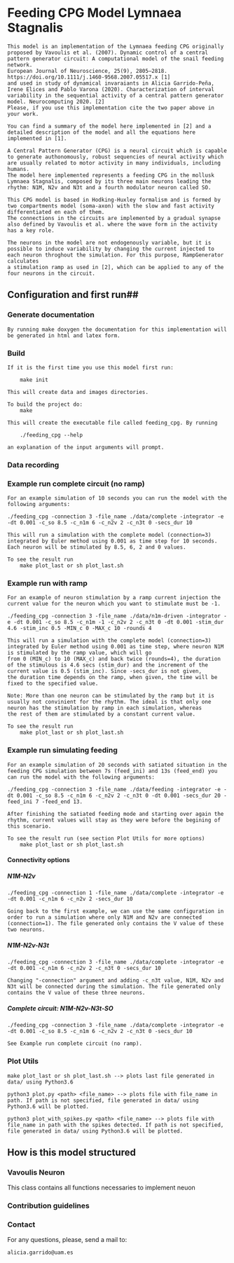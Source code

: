 # Feeding CPG Model Lymnaea Stagnalis #

	This model is an implementation of the Lymnaea feeding CPG originally proposed by Vavoulis et al. (2007). Dynamic control of a central pattern generator circuit: A computational model of the snail feeding network. 
	European Journal of Neuroscience, 25(9), 2805–2818. https://doi.org/10.1111/j.1460-9568.2007.05517.x [1]
	and used in study of dynamical invaraiants in Alicia Garrido-Peña, Irene Elices and Pablo Varona (2020). Characterization of interval variability in the sequential activity of a central pattern generator model. Neurocomputing 2020. [2]
	Please, if you use this implementation cite the two paper above in your work. 

	You can find a summary of the model here implemented in [2] and a detailed description of the model and all the equations here implemented in [1].

	A Central Pattern Generator (CPG) is a neural circuit which is capable to generate authonomously, robust sequencies of neural activity which are usually related to motor activity in many individuals, including humans.
	The model here implemented represents a feeding CPG in the mollusk Lymnaea Stagnalis, composed by its three main neurons leading the rhythm: N1M, N2v and N3t and a fourth modulator neuron called SO.

	This CPG model is based in Hodking-Huxley formalism and is formed by two compartments model (soma-axon) with the slow and fast activity differentiated en each of them. 
	The connections in the circuits are implemented by a gradual synapse also defined by Vavoulis et al. where the wave form in the activity has a key role. 

	The neurons in the model are not endogenously variable, but it is possible to induce variability by changing the current injected to each neuron throghout the simulation. For this purpose, RampGenerator calculates 
	a stimulation ramp as used in [2], which can be applied to any of the four neurons in the circuit. 


## Configuration and first run##

### Generate documentation
	By running make doxygen the documentation for this implementation will be generated in html and latex form. 
	
### Build 
	If it is the first time you use this model first run:

		make init

	This will create data and images directories. 

	To build the project do:
		make 

	This will create the executable file called feeding_cpg. By running 

		./feeding_cpg --help 

	an explanation of the input arguments will prompt.

### Data recording


### Example run complete circuit (no ramp)
	For an example simulation of 10 seconds you can run the model with the following arguments:

	./feeding_cpg -connection 3 -file_name ./data/complete -integrator -e -dt 0.001 -c_so 8.5 -c_n1m 6 -c_n2v 2 -c_n3t 0 -secs_dur 10

	This will run a simulation with the complete model (connection=3) integrated by Euler method using 0.001 as time step for 10 seconds. Each neuron will be stimulated by 8.5, 6, 2 and 0 values.

	To see the result run 
		make plot_last or sh plot_last.sh
	

### Example run with ramp
	For an example of neuron stimulation by a ramp current injection the current value for the neuron which you want to stimulate must be -1. 

	./feeding_cpg -connection 3 -file_name ./data/n1m-driven -integrator -e -dt 0.001 -c_so 8.5 -c_n1m -1 -c_n2v 2 -c_n3t 0 -dt 0.001 -stim_dur 4.6 -stim_inc 0.5 -MIN_c 0 -MAX_c 10 -rounds 4

	This will run a simulation with the complete model (connection=3) integrated by Euler method using 0.001 as time step, where neuron N1M is stimulated by the ramp value, which will go
	from 0 (MIN_c) to 10 (MAX_c) and back twice (rounds=4), the duration of the stimulous is 4.6 secs (stim_dur) and the increment of the current value is 0.5 (stim_inc). Since -secs_dur is not given,
	the duration time depends on the ramp, when given, the time will be fixed to the specified value.

	Note: More than one neuron can be stimulated by the ramp but it is usually not convinient for the rhythm. The ideal is that only one neuron has the stimulation by ramp in each simulation, whereas 
	the rest of them are stimulated by a constant current value. 

	To see the result run 
		make plot_last or sh plot_last.sh
	
### Example run simulating feeding
	For an example simulation of 20 seconds with satiated situation in the feeding CPG simulation between 7s (feed_ini) and 13s (feed_end) you can run the model with the following arguments:

	./feeding_cpg -connection 3 -file_name ./data/feeding -integrator -e -dt 0.001 -c_so 8.5 -c_n1m 6 -c_n2v 2 -c_n3t 0 -dt 0.001 -secs_dur 20 -feed_ini 7 -feed_end 13.

	After finishing the satiated feeding mode and starting over again the rhythm, current values will stay as they were before the begining of this scenario.

	To see the result run (see section Plot Utils for more options)
		make plot_last or sh plot_last.sh

#### Connectivity options
##### N1M-N2v

	./feeding_cpg -connection 1 -file_name ./data/complete -integrator -e -dt 0.001 -c_n1m 6 -c_n2v 2 -secs_dur 10

	Going back to the first example, we can use the same configuration in order to run a simulation where only N1M and N2v are connected (connection=1). The file generated only contains the V value of these two neurons. 

##### N1M-N2v-N3t

	./feeding_cpg -connection 3 -file_name ./data/complete -integrator -e -dt 0.001 -c_n1m 6 -c_n2v 2 -c_n3t 0 -secs_dur 10

	Changing "-connection" argument and adding -c_n3t value, N1M, N2v and N3t will be connected during the simulation. The file generated only contains the V value of these three neurons. 


##### Complete circuit: N1M-N2v-N3t-SO 

	./feeding_cpg -connection 3 -file_name ./data/complete -integrator -e -dt 0.001 -c_so 8.5 -c_n1m 6 -c_n2v 2 -c_n3t 0 -secs_dur 10

	See Example run complete circuit (no ramp).

### Plot Utils 
	
	make plot_last or sh plot_last.sh --> plots last file generated in data/ using Python3.6

	python3 plot.py <path> <file_name> --> plots file with file_name in path. If path is not specified, file generated in data/ using Python3.6 will be plotted.

	python3 plot_with_spikes.py <path> <file_name> --> plots file with file_name in path with the spikes detected. If path is not specified, file generated in data/ using Python3.6 will be plotted.

## How is this model structured ###


### Vavoulis Neuron ##
This class contains all functions necessaries to implement neuon 


### Contribution guidelines ###


### Contact ###

For any questions, please, send a mail to:

 	alicia.garrido@uam.es

